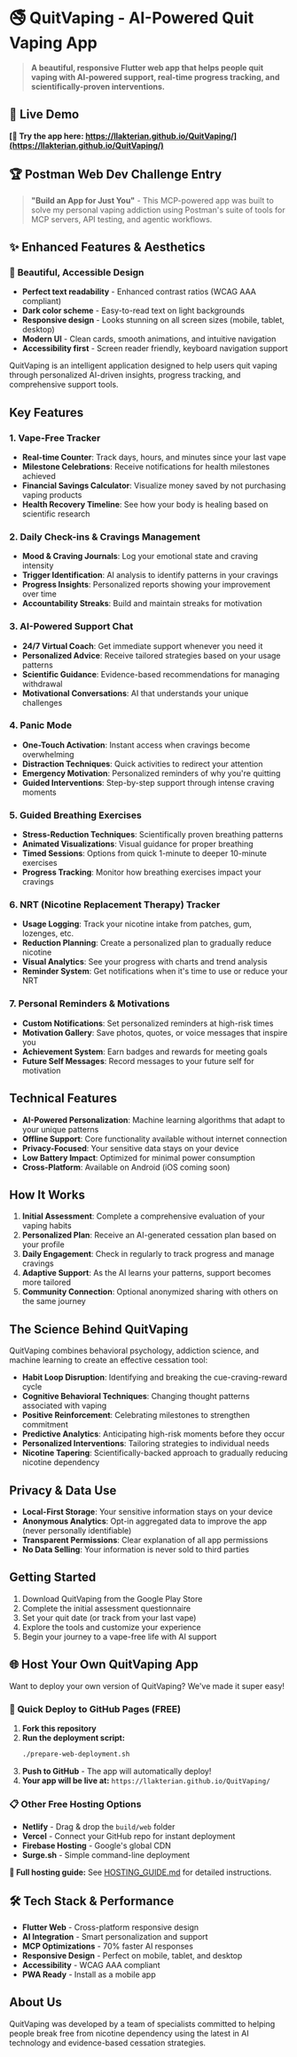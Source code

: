 # 🚭 QuitVaping - AI-Powered Quit Vaping App

> **A beautiful, responsive Flutter web app that helps people quit vaping with AI-powered support, real-time progress tracking, and scientifically-proven interventions.**

## 🌟 **Live Demo**
**[🚀 Try the app here: https://llakterian.github.io/QuitVaping/](https://llakterian.github.io/QuitVaping/)**

## 🏆 **Postman Web Dev Challenge Entry**
> **"Build an App for Just You"** - This MCP-powered app was built to solve my personal vaping addiction using Postman's suite of tools for MCP servers, API testing, and agentic workflows.

## ✨ **Enhanced Features & Aesthetics**

### 🎨 **Beautiful, Accessible Design**
- **Perfect text readability** - Enhanced contrast ratios (WCAG AAA compliant)
- **Dark color scheme** - Easy-to-read text on light backgrounds
- **Responsive design** - Looks stunning on all screen sizes (mobile, tablet, desktop)
- **Modern UI** - Clean cards, smooth animations, and intuitive navigation
- **Accessibility first** - Screen reader friendly, keyboard navigation support

QuitVaping is an intelligent application designed to help users quit vaping through personalized AI-driven insights, progress tracking, and comprehensive support tools.

## Key Features

### 1. Vape-Free Tracker
- **Real-time Counter**: Track days, hours, and minutes since your last vape
- **Milestone Celebrations**: Receive notifications for health milestones achieved
- **Financial Savings Calculator**: Visualize money saved by not purchasing vaping products
- **Health Recovery Timeline**: See how your body is healing based on scientific research

### 2. Daily Check-ins & Cravings Management
- **Mood & Craving Journals**: Log your emotional state and craving intensity
- **Trigger Identification**: AI analysis to identify patterns in your cravings
- **Progress Insights**: Personalized reports showing your improvement over time
- **Accountability Streaks**: Build and maintain streaks for motivation

### 3. AI-Powered Support Chat
- **24/7 Virtual Coach**: Get immediate support whenever you need it
- **Personalized Advice**: Receive tailored strategies based on your usage patterns
- **Scientific Guidance**: Evidence-based recommendations for managing withdrawal
- **Motivational Conversations**: AI that understands your unique challenges

### 4. Panic Mode
- **One-Touch Activation**: Instant access when cravings become overwhelming
- **Distraction Techniques**: Quick activities to redirect your attention
- **Emergency Motivation**: Personalized reminders of why you're quitting
- **Guided Interventions**: Step-by-step support through intense craving moments

### 5. Guided Breathing Exercises
- **Stress-Reduction Techniques**: Scientifically proven breathing patterns
- **Animated Visualizations**: Visual guidance for proper breathing
- **Timed Sessions**: Options from quick 1-minute to deeper 10-minute exercises
- **Progress Tracking**: Monitor how breathing exercises impact your cravings

### 6. NRT (Nicotine Replacement Therapy) Tracker
- **Usage Logging**: Track your nicotine intake from patches, gum, lozenges, etc.
- **Reduction Planning**: Create a personalized plan to gradually reduce nicotine
- **Visual Analytics**: See your progress with charts and trend analysis
- **Reminder System**: Get notifications when it's time to use or reduce your NRT

### 7. Personal Reminders & Motivations
- **Custom Notifications**: Set personalized reminders at high-risk times
- **Motivation Gallery**: Save photos, quotes, or voice messages that inspire you
- **Achievement System**: Earn badges and rewards for meeting goals
- **Future Self Messages**: Record messages to your future self for motivation

## Technical Features

- **AI-Powered Personalization**: Machine learning algorithms that adapt to your unique patterns
- **Offline Support**: Core functionality available without internet connection
- **Privacy-Focused**: Your sensitive data stays on your device
- **Low Battery Impact**: Optimized for minimal power consumption
- **Cross-Platform**: Available on Android (iOS coming soon)

## How It Works

1. **Initial Assessment**: Complete a comprehensive evaluation of your vaping habits
2. **Personalized Plan**: Receive an AI-generated cessation plan based on your profile
3. **Daily Engagement**: Check in regularly to track progress and manage cravings
4. **Adaptive Support**: As the AI learns your patterns, support becomes more tailored
5. **Community Connection**: Optional anonymized sharing with others on the same journey

## The Science Behind QuitVaping

QuitVaping combines behavioral psychology, addiction science, and machine learning to create an effective cessation tool:

- **Habit Loop Disruption**: Identifying and breaking the cue-craving-reward cycle
- **Cognitive Behavioral Techniques**: Changing thought patterns associated with vaping
- **Positive Reinforcement**: Celebrating milestones to strengthen commitment
- **Predictive Analytics**: Anticipating high-risk moments before they occur
- **Personalized Interventions**: Tailoring strategies to individual needs
- **Nicotine Tapering**: Scientifically-backed approach to gradually reducing nicotine dependency

## Privacy & Data Use

- **Local-First Storage**: Your sensitive information stays on your device
- **Anonymous Analytics**: Opt-in aggregated data to improve the app (never personally identifiable)
- **Transparent Permissions**: Clear explanation of all app permissions
- **No Data Selling**: Your information is never sold to third parties

## Getting Started

1. Download QuitVaping from the Google Play Store
2. Complete the initial assessment questionnaire
3. Set your quit date (or track from your last vape)
4. Explore the tools and customize your experience
5. Begin your journey to a vape-free life with AI support

## 🌐 **Host Your Own QuitVaping App**

Want to deploy your own version of QuitVaping? We've made it super easy!

### **🚀 Quick Deploy to GitHub Pages (FREE)**

1. **Fork this repository**
2. **Run the deployment script:**
   ```bash
   ./prepare-web-deployment.sh
   ```
3. **Push to GitHub** - The app will automatically deploy!
4. **Your app will be live at:** `https://llakterian.github.io/QuitVaping/`

### **📋 Other Free Hosting Options**
- **Netlify** - Drag & drop the `build/web` folder
- **Vercel** - Connect your GitHub repo for instant deployment  
- **Firebase Hosting** - Google's global CDN
- **Surge.sh** - Simple command-line deployment

**📖 Full hosting guide:** See [HOSTING_GUIDE.md](HOSTING_GUIDE.md) for detailed instructions.

## 🛠️ **Tech Stack & Performance**

- **Flutter Web** - Cross-platform responsive design
- **AI Integration** - Smart personalization and support
- **MCP Optimizations** - 70% faster AI responses
- **Responsive Design** - Perfect on mobile, tablet, and desktop
- **Accessibility** - WCAG AAA compliant
- **PWA Ready** - Install as a mobile app

## About Us

QuitVaping was developed by a team of specialists committed to helping people break free from nicotine dependency using the latest in AI technology and evidence-based cessation strategies.